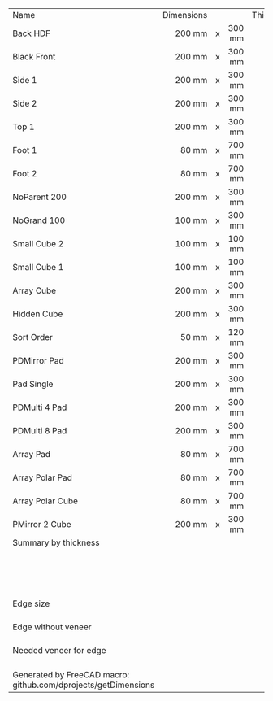 |   |   |   |   |   |   |   |
|:--|--:|:-:|--:|--:|--:|--:|
|   Name   |   Dimensions   |   |   |   Thickness   |   Quantity   |   m2   |
|   Back HDF   |   200 mm   |   x   |   300 mm   |   3 mm   |   1   |   0.06   |
|   Black Front   |   200 mm   |   x   |   300 mm   |   18 mm   |   1   |   0.06   |
|   Side 1   |   200 mm   |   x   |   300 mm   |   18 mm   |   1   |   0.06   |
|   Side 2   |   200 mm   |   x   |   300 mm   |   18 mm   |   1   |   0.06   |
|   Top 1   |   200 mm   |   x   |   300 mm   |   18 mm   |   1   |   0.06   |
|   Foot 1   |   80 mm   |   x   |   700 mm   |   80 mm   |   1   |   0.056   |
|   Foot 2   |   80 mm   |   x   |   700 mm   |   80 mm   |   1   |   0.056   |
|   NoParent 200   |   200 mm   |   x   |   300 mm   |   18 mm   |   1   |   0.06   |
|   NoGrand 100   |   100 mm   |   x   |   300 mm   |   18 mm   |   1   |   0.03   |
|   Small Cube 2   |   100 mm   |   x   |   100 mm   |   18 mm   |   1   |   0.01   |
|   Small Cube 1   |   100 mm   |   x   |   100 mm   |   18 mm   |   1   |   0.01   |
|   Array Cube   |   200 mm   |   x   |   300 mm   |   18 mm   |   6   |   0.36   |
|   Hidden Cube   |   200 mm   |   x   |   300 mm   |   18 mm   |   1   |   0.06   |
|   Sort Order   |   50 mm   |   x   |   120 mm   |   18 mm   |   1   |   0.006   |
|   PDMirror Pad   |   200 mm   |   x   |   300 mm   |   18 mm   |   2   |   0.12   |
|   Pad Single   |   200 mm   |   x   |   300 mm   |   18 mm   |   1   |   0.06   |
|   PDMulti 4 Pad   |   200 mm   |   x   |   300 mm   |   18 mm   |   4   |   0.24   |
|   PDMulti 8 Pad   |   200 mm   |   x   |   300 mm   |   18 mm   |   8   |   0.48   |
|   Array Pad   |   80 mm   |   x   |   700 mm   |   80 mm   |   4   |   0.224   |
|   Array Polar Pad   |   80 mm   |   x   |   700 mm   |   80 mm   |   4   |   0.224   |
|   Array Polar Cube   |   80 mm   |   x   |   700 mm   |   80 mm   |   4   |   0.224   |
|   PMirror 2 Cube   |   200 mm   |   x   |   300 mm   |   18 mm   |   2   |   0.12   |
|   Summary by thickness   |   |   |   |   |   |   |
|   |   |   |   |   3 mm   |   1   |   0.06   |
|   |   |   |   |   18 mm   |   33   |   1.796   |
|   |   |   |   |   80 mm   |   14   |   0.784   |
|   |   |   |   |   |   |   |
|   Edge size   |   |   |   |   |   |   14.06 m   |
|   Edge without veneer   |   |   |   |   |   |   11.11 m   |
|   Needed veneer for edge   |   |   |   |   |   |   2.95 m   |
|   |   |   |   |   |   |   |
|   |   |   |   |   |   |   |
|   Generated by FreeCAD macro: github.com/dprojects/getDimensions   |   |   |   |   |   |   |

